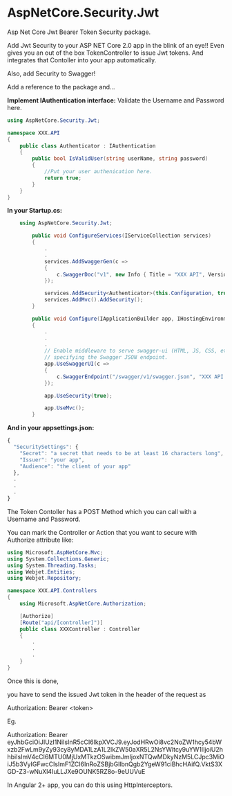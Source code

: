 # AspNetCore.Security.Jwt
Asp Net Core Jwt Bearer Token Security package.

Add Jwt Security to your ASP NET Core 2.0 app in the blink of an eye!!
Even gives you an out of the box TokenController to issue Jwt tokens. 
And integrates that Contoller into your app automatically.

Also, add Security to Swagger!

Add a reference to the package and...

**Implement IAuthentication interface:**
Validate the Username and Password here.

```C#
using AspNetCore.Security.Jwt;

namespace XXX.API
{
    public class Authenticator : IAuthentication
    {
        public bool IsValidUser(string userName, string password)
        {
            //Put your user authenication here.
            return true;
        }
    }
}
```

**In your Startup.cs:**

```C#
	using AspNetCore.Security.Jwt;
```

```C#
        public void ConfigureServices(IServiceCollection services)
        {
			.
			.
            services.AddSwaggerGen(c =>
            {
                c.SwaggerDoc("v1", new Info { Title = "XXX API", Version = "v1" });
            });

            services.AddSecurity<Authenticator>(this.Configuration, true);
            services.AddMvc().AddSecurity();
        }
```

```C#
        public void Configure(IApplicationBuilder app, IHostingEnvironment env)
        {
            .
			.
			.
            // Enable middleware to serve swagger-ui (HTML, JS, CSS, etc.), 
            // specifying the Swagger JSON endpoint.
            app.UseSwaggerUI(c =>
            {
                c.SwaggerEndpoint("/swagger/v1/swagger.json", "XXX API V1");
            });

            app.UseSecurity(true);

            app.UseMvc();
        }
```

**And in your appsettings.json:**

```javascript
{
  "SecuritySettings": {
    "Secret": "a secret that needs to be at least 16 characters long",
    "Issuer": "your app",
    "Audience": "the client of your app"
  },
  .
  .
  .
}
```

The Token Contoller has a POST Method which you can call with a Username and Password.

You can mark the Controller or Action that you want to secure with Authorize attribute like:

```C#
using Microsoft.AspNetCore.Mvc;
using System.Collections.Generic;
using System.Threading.Tasks;
using Webjet.Entities;
using Webjet.Repository;

namespace XXX.API.Controllers
{
    using Microsoft.AspNetCore.Authorization;

    [Authorize]
    [Route("api/[controller]")]
    public class XXXController : Controller
    {
		.
		.
		.
    }
}
```
Once this is done,

you have to send the issued Jwt token in the header of the request as

Authorization: Bearer \<token\>

Eg.

Authorization: Bearer eyJhbGciOiJIUzI1NiIsInR5cCI6IkpXVCJ9.eyJodHRwOi8vc2NoZW1hcy54bWxzb2FwLm9yZy93cy8yMDA1LzA1L2lkZW50aXR5L2NsYWltcy9uYW1lIjoiU2hhbiIsImV4cCI6MTU0MjUxMTkzOSwibmJmIjoxNTQwMDkyNzM5LCJpc3MiOiJ5b3VyIGFwcCIsImF1ZCI6InRoZSBjbGllbnQgb2YgeW91ciBhcHAifQ.VktS3XGD-Z3-wNuXl4IuLLJXe9OUNK5RZ8o-9eUUVuE

In Angular 2+ app, you can do this using HttpInterceptors.

